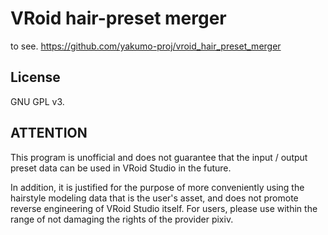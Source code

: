 # VRoid hair-preset merger

to see.
https://github.com/yakumo-proj/vroid_hair_preset_merger

## License 
GNU GPL v3.

## ATTENTION
This program is unofficial and does not guarantee that the input / output preset data can be used in VRoid Studio in the future.

In addition, it is justified for the purpose of more conveniently using the hairstyle modeling data that is the user's asset, and does not promote reverse engineering of VRoid Studio itself. For users, please use within the range of not damaging the rights of the provider pixiv.
